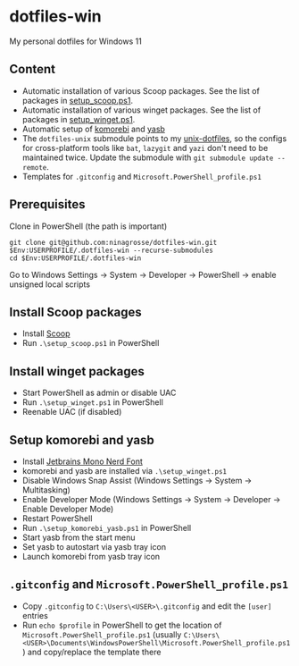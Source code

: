 # dotfiles-win

My personal dotfiles for Windows 11

## Content

- Automatic installation of various Scoop packages. See the list of packages in [setup_scoop.ps1](setup_scoop.ps1).
- Automatic installation of various winget packages. See the list of packages in [setup_winget.ps1](setup_winget.ps1).
- Automatic setup of [komorebi](https://github.com/LGUG2Z/komorebi) and [yasb](https://github.com/amnweb/yasb)
- The `dotfiles-unix` submodule points to my [unix-dotfiles](https://github.com/ninagrosse/dotfiles), so the configs for cross-platform tools like `bat`, `lazygit` and `yazi` don't need to be maintained twice. Update the submodule with `git submodule update --remote`.
- Templates for `.gitconfig` and `Microsoft.PowerShell_profile.ps1`

## Prerequisites

Clone in PowerShell (the path is important)

```shell
git clone git@github.com:ninagrosse/dotfiles-win.git $Env:USERPROFILE/.dotfiles-win --recurse-submodules
cd $Env:USERPROFILE/.dotfiles-win
```

Go to Windows Settings -> System -> Developer -> PowerShell -> enable unsigned local scripts

## Install Scoop packages

- Install [Scoop](https://scoop.sh/)
- Run `.\setup_scoop.ps1` in PowerShell

## Install winget packages

- Start PowerShell as admin or disable UAC
- Run `.\setup_winget.ps1` in PowerShell
- Reenable UAC (if disabled)

## Setup komorebi and yasb

- Install [Jetbrains Mono Nerd Font](https://www.nerdfonts.com/font-downloads)
- komorebi and yasb are installed via `.\setup_winget.ps1`
- Disable Windows Snap Assist (Windows Settings -> System -> Multitasking)
- Enable Developer Mode (Windows Settings -> System -> Developer -> Enable Developer Mode)
- Restart PowerShell
- Run `.\setup_komorebi_yasb.ps1` in PowerShell
- Start yasb from the start menu
- Set yasb to autostart via yasb tray icon
- Launch komorebi from yasb tray icon

## `.gitconfig` and `Microsoft.PowerShell_profile.ps1`

- Copy `.gitconfig` to `C:\Users\<USER>\.gitconfig` and edit the `[user]` entries
- Run `echo $profile` in PowerShell to get the location of `Microsoft.PowerShell_profile.ps1` (usually `C:\Users\<USER>\Documents\WindowsPowerShell\Microsoft.PowerShell_profile.ps1`) and copy/replace the template there
